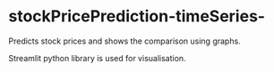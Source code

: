 # stockPricePrediction-timeSeries-
Predicts stock prices and shows the comparison using graphs.


Streamlit python library is used for visualisation.
